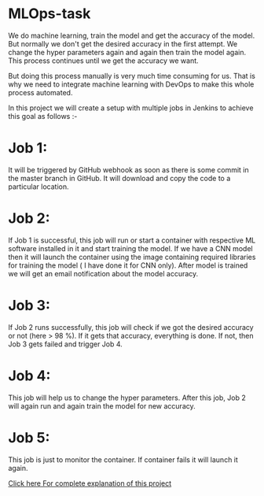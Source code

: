 # MLOps-task
We do machine learning, train the model and get the accuracy of the model. But normally we don't get the desired accuracy in the first attempt. We change the hyper parameters again and again then train the model again. This process continues until we get the accuracy we want. 

But doing this process manually is very much time consuming for us. That is why we need to integrate machine learning with DevOps to make this whole process automated. 

In this project we will create a setup with multiple jobs in Jenkins to achieve this goal as follows :-

# Job 1: 
It will be triggered by GitHub webhook as soon as there is some commit in the master branch in GitHub. It will download and copy the code to a particular location.

# Job 2: 
If Job 1 is successful, this job will run or start a container with respective ML software installed in it  and start training the model. If we have a CNN model then it will launch the container using the image containing required libraries for training the model ( I have done it for CNN only). After model is trained we will get an email notification about the model accuracy.

# Job 3: 
If Job 2 runs successfully, this job will check if we got the desired accuracy or not (here  >  98 %). If it gets that accuracy, everything is done. If not, then  Job 3 gets failed and trigger Job 4.

# Job 4: 
This job will help us to change the hyper parameters. After this job, Job 2 will again run and again train the model for new accuracy.

# Job 5: 
This job is just to monitor the container. If container fails it will launch it again.

[Click here For complete explanation of this project](https://www.linkedin.com/pulse/machine-learning-devops-vikas-verma)
